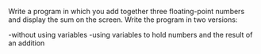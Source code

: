 
Write a program in which you add together three floating-point numbers and display the sum on the screen. Write the program in two versions:

-without using variables
-using variables to hold numbers and the result of an addition